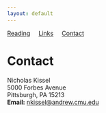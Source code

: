 ```yaml
---
layout: default
---
```


[Reading](reading.md) &nbsp;&nbsp;&nbsp; [Links](links.md) &nbsp;&nbsp;&nbsp; [Contact](contact.md)

# Contact

Nicholas Kissel  
5000 Forbes Avenue  
Pittsburgh, PA 15213  
**Email:** nkissel@andrew.cmu.edu
